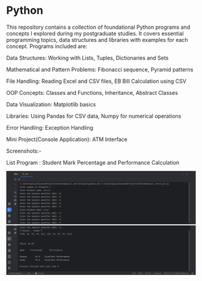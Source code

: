 # Python
This repository contains a collection of foundational Python programs and concepts I explored during my postgraduate studies. It covers essential programming topics, data structures and libraries with examples for each concept. Programs included are:

Data Structures: Working with Lists, Tuples, Dictionaries and Sets

Mathematical and Pattern Problems: Fibonacci sequence, Pyramid patterns

File Handling: Reading Excel and CSV files, EB Bill Calculation using CSV

OOP Concepts: Classes and Functions, Inheritance, Abstract Classes

Data Visualization: Matplotlib basics

Libraries: Using Pandas for CSV data, Numpy for numerical operations

Error Handling: Exception Handling

Mini Project(Console Application): ATM Interface

Screenshots:-

List Program : Student Mark Percentage and Performance Calculation

![L1](L1.png)
![L2](L2.png)



